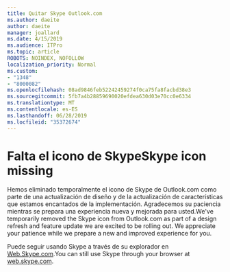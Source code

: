 ```yaml
---
title: Quitar Skype Outlook.com
ms.author: daeite
author: daeite
manager: joallard
ms.date: 4/15/2019
ms.audience: ITPro
ms.topic: article
ROBOTS: NOINDEX, NOFOLLOW
localization_priority: Normal
ms.custom:
- "1348"
- "8000082"
ms.openlocfilehash: 08ad9846feb52242459274f0ca75fa8facbd38e3
ms.sourcegitcommit: 5fb7a4b28859690020efdea630d03e70cc0e6334
ms.translationtype: MT
ms.contentlocale: es-ES
ms.lasthandoff: 06/28/2019
ms.locfileid: "35372674"
---
```

# <a name="skype-icon-missing"></a><span data-ttu-id="8a403-102">Falta el icono de Skype</span><span class="sxs-lookup"><span data-stu-id="8a403-102">Skype icon missing</span></span>

<span data-ttu-id="8a403-103">Hemos eliminado temporalmente el icono de Skype de Outlook.com como parte de una actualización de diseño y de la actualización de características que estamos encantados de la implementación. Agradecemos su paciencia mientras se prepara una experiencia nueva y mejorada para usted.</span><span class="sxs-lookup"><span data-stu-id="8a403-103">We've temporarily removed the Skype icon from Outlook.com as part of a design refresh and feature update we are excited to be rolling out. We appreciate your patience while we prepare a new and improved experience for you.</span></span>

<span data-ttu-id="8a403-104">Puede seguir usando Skype a través de su explorador en [Web.Skype.com](https://web.skype.com/).</span><span class="sxs-lookup"><span data-stu-id="8a403-104">You can still use Skype through your browser at [web.skype.com](https://web.skype.com/).</span></span>
